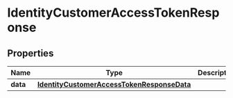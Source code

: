 

# IdentityCustomerAccessTokenResponse


## Properties

| Name | Type | Description | Notes |
|------------ | ------------- | ------------- | -------------|
|**data** | [**IdentityCustomerAccessTokenResponseData**](IdentityCustomerAccessTokenResponseData.md) |  |  |



